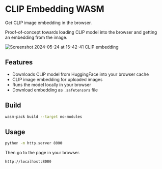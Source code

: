 # CLIP Embedding WASM

Get CLIP image embedding in the browser.

Proof-of-concept towards loading CLIP model into the browser and getting an embedding from the image.

![Screenshot 2024-05-24 at 15-42-41 CLIP embedding](https://github.com/rockerBOO/clip-embedding-wasm/assets/15027/90030f8b-0f3e-42d3-abae-6094a7bd3fdb)

## Features

- Downloads CLIP model from HuggingFace into your browser cache
- CLIP image embedding for uploaded images
- Runs the model locally in your browser
- Download embedding as `.safetensors` file

## Build

```bash
wasm-pack build --target no-modules
```

## Usage

```bash
python -m http.server 8000
```

Then go to the page in your browser.

```
http://localhost:8000
```

